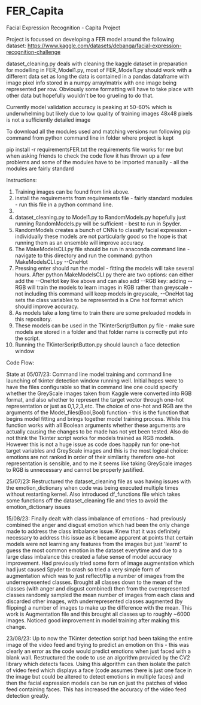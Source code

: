 # FER_Capita
Facial Expression Recognition - Capita Project

Project is focussed on developing a FER model around the following dataset: 
     https://www.kaggle.com/datasets/debanga/facial-expression-recognition-challenge


dataset_cleaning.py deals with cleaning the kaggle dataset in preparation for modelling in FER_Model1.py, most of FER_Model1.py should work with a different data set as long the data is contained in a pandas dataframe with image pixel info stored in a numpy array/matrix with one image being represented per row. Obviously some formatting will have to take place with other data but hopefully wouldn't be too grueling to do that.

Currently model validation accuracy is peaking at 50-60% which is underwhelming but likely due to low quality of training images 48x48 pixels is not a sufficiently detailed image

To download all the modules used and matching versions run following pip command from python command line in folder where project is kept

pip install -r requirementsFER.txt 
the requirements file works for me but when asking friends to check the code flow it has thrown up a few problems and some of the modules have to be imported manually - all the modules are fairly standard

Instructions: 
1) Training images can be found from link above. 
2) install the requirements from requirements file - fairly standard modules - run this file in a python command line.
3) 
4) dataset_cleaning.py to Model1.py to RandomModels.py hopefully just running RandomModels.py will be sufficient - best to run in Spyder.
5) RandomModels creates a bunch of CNNs to classify facial expression - individually these models are not particularly good so the hope is that running them as an ensemble will improve accuracy.
6) The MakeModelsCLI.py file should be run in anaconda command line - navigate to this directory and run the command: python MakeModelsCLI.py --OneHot
7) Pressing enter should run the model - fitting the models will take several hours. After python MakeModelsCLI.py there are two options: can either add the --OneHot key like above and can also add --RGB key: adding --RGB will train the models to learn images in RGB rather than greyscale - not including this command will keep models in greyscale, --OneHot tag sets the class variables to be represented in a One hot format which should improve accuracy.
8) As models take a long time to train there are some preloaded models in this repository.
9) These models can be used in the TKinterScriptButton.py file - make sure models are stored in a folder and that folder name is correctly put into the script.
10) Running the TKinterScriptButton.py should launch a face detection window


Code Flow:



State at 05/07/23: 
Command line model training and command line launching of tkinter detection window running well. Initial hopes were to have the files configurable so that in command line one could specify whether the GreyScale images taken from Kaggle were converted into RGB format, and also whether to represent the target vector through one-hot representation or just as 0,1,2,3,etc. The choice of one-hot and RGB are the arguments of the Model_files(Bool,Bool) function - this is the function that begins model fitting and brings together model training process. While this function works with all Boolean arguments whether these arguments are actually causing the changes to be made has not yet been tested. Also do not think the Tkinter script works for models trained as RGB models. However this is not a huge issue as code does happily run for one-hot target variables and GreyScale images and this is the most logical choice: emotions are not ranked in order of their similarity therefore one-hot representation is sensible, and to me it seems like taking GreyScale images to RGB is unnecessary and cannot be properly justified. 

25/07/23:
Restructured the dataset_cleaning file as was having issues with the emotion_dictionary when code was being executed multiple times without restarting kernel. Also introduced df_functions file which takes some functions off the dataset_cleaning file and tries to avoid the emotion_dictionary issues

15/08/23: 
Finally dealt with class imbalance of emotions - had previously combined the anger and disgust emotion which had been the only change made to address the class imbalance issue. Knew that it was definitely necessary to address this issue as it became apparent at points that certain models were not learning any features from the images but just 'learnt' to guess the most common emotion in the dataset everytime and due to a large class imbalance this created a false sense of model accuracy improvement. Had previously tried some form of image augmentation which had just caused Spyder to crash so tried a very simple form of augmentation which was to just reflect/flip a number of images from the underrepresented classes. Brought all classes down to the mean of the classes (with anger and disgust combined) then from the overrepresented classes randomly sampled the mean number of images from each class and discarded other images, with underrepresented classes augmented (by flipping) a number of images to make up the difference with the mean. This work is Augmentation file and this brought all classes up to roughly ~6000 images. Noticed good improvement in model training after making this change.

23/08/23:
Up to now the TKinter detection script had been taking the entire image of the video feed and trying to predict an emotion on this - this was clearly an error as the code would predict emotions when just faced with a blank wall. Restructured the code to use an algorithm provided by the CV2 library which detects faces. Using this algorithm can then isolate the patch of video feed which displays a face (code assumes there is just one face in the image but could be altered to detect emotions in multiple faces) and then the facial expression models can be run on just the patches of video feed containing faces. This has increased the accuracy of the video feed detection greatly.
